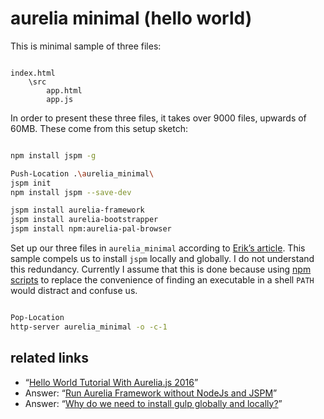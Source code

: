 # aurelia minimal (hello world)

This is minimal sample of three files:

```plaintext

index.html
    \src
        app.html
        app.js

```

In order to present these three files, it takes over 9000 files, upwards of 60MB. These come from this setup sketch:

```bash

npm install jspm -g

Push-Location .\aurelia_minimal\
jspm init
npm install jspm --save-dev

jspm install aurelia-framework
jspm install aurelia-bootstrapper
jspm install npm:aurelia-pal-browser

```

Set up our three files in `aurelia_minimal` according to [Erik’s article](http://www.programwitherik.com/hello-world-tutorial-aurelia-2016/). This sample compels us to install `jspm` locally and globally. I do not understand this redundancy. Currently I assume that this is done because using [npm scripts](https://docs.npmjs.com/misc/scripts) to replace the convenience of finding an executable in a shell `PATH` would distract and confuse us.

```bash

Pop-Location
http-server aurelia_minimal -o -c-1

```

## related links

* “[Hello World Tutorial With Aurelia.js 2016](http://www.programwitherik.com/hello-world-tutorial-aurelia-2016/)”
* Answer: “[Run Aurelia Framework without NodeJs and JSPM](https://stackoverflow.com/a/28400725)”
* Answer: “[Why do we need to install gulp globally and locally?](https://stackoverflow.com/a/30742196)”